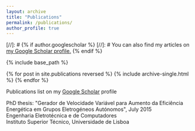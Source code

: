 ```yaml
---
layout: archive
title: "Publications"
permalink: /publications/
author_profile: true
---
```


[//]: # {% if author.googlescholar %}
[//]: #   You can also find my articles on <u><a href="{{author.googlescholar}}">my Google Scholar profile</a>.</u>
{% endif %}

{% include base_path %}

{% for post in site.publications reversed %}
  {% include archive-single.html %}
{% endfor %}


Publications list on my [Google Scholar](https://scholar.google.com/citations?hl=pt-PT&user=7xVeWacAAAAJ) profile

PhD thesis: "Gerador de Velocidade Variável para Aumento da Eficiência Energética em Grupos Eletrogéneos Autónomos", July 2015\
Engenharia Eletrotécnica e de Computadores\
Instituto Superior Técnico, Universidade de Lisboa


